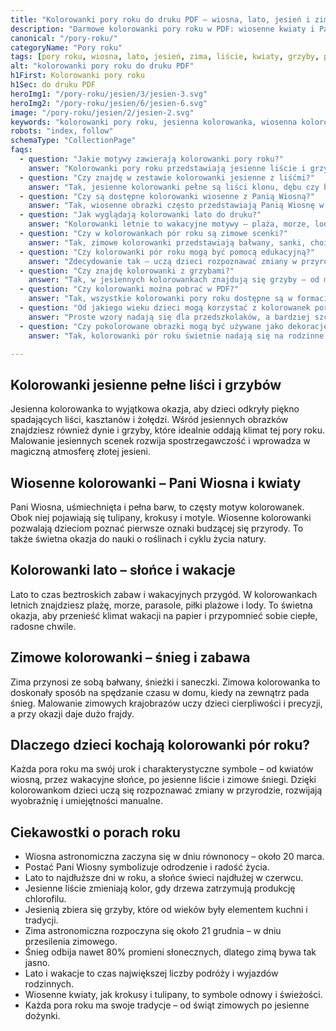 ```yaml
---
title: "Kolorowanki pory roku do druku PDF – wiosna, lato, jesień i zima"
description: "Darmowe kolorowanki pory roku w PDF: wiosenne kwiaty i Pani Wiosna, letnie wakacje, jesienne liście i grzyby oraz zimowe zabawy – idealne do nauki i zabawy."
canonical: "/pory-roku/"
categoryName: "Pory roku"
tags: [pory roku, wiosna, lato, jesień, zima, liście, kwiaty, grzyby, pani wiosna, wakacje]
alt: "kolorowanki pory roku do druku PDF"
h1First: Kolorowanki pory roku
h1Sec: do druku PDF
heroImg1: "/pory-roku/jesien/3/jesien-3.svg"
heroImg2: "/pory-roku/jesien/6/jesien-6.svg"
image: "/pory-roku/jesien/2/jesien-2.svg"
keywords: "kolorowanki pory roku, jesienna kolorowanka, wiosenna kolorowanka, lato wakacje, zimowa kolorowanka, liście, kwiaty, grzyby, pani wiosna"
robots: "index, follow"
schemaType: "CollectionPage"
faqs:
  - question: "Jakie motywy zawierają kolorowanki pory roku?"
    answer: "Kolorowanki pory roku przedstawiają jesienne liście i grzyby, wiosenne kwiaty i Panią Wiosnę, letnie wakacje nad morzem oraz zimowe krajobrazy ze śniegiem."
  - question: "Czy znajdę w zestawie kolorowanki jesienne z liśćmi?"
    answer: "Tak, jesienne kolorowanki pełne są liści klonu, dębu czy brzozy, a także kasztanów i żołędzi."
  - question: "Czy są dostępne kolorowanki wiosenne z Panią Wiosną?"
    answer: "Tak, wiosenne obrazki często przedstawiają Panią Wiosnę w otoczeniu kwiatów, motyli i budzącej się do życia przyrody."
  - question: "Jak wyglądają kolorowanki lato do druku?"
    answer: "Kolorowanki letnie to wakacyjne motywy – plaża, morze, lody, piłki plażowe i beztroskie zabawy."
  - question: "Czy w kolorowankach pór roku są zimowe scenki?"
    answer: "Tak, zimowe kolorowanki przedstawiają bałwany, sanki, choinki i śnieżne zabawy."
  - question: "Czy kolorowanki pór roku mogą być pomocą edukacyjną?"
    answer: "Zdecydowanie tak – uczą dzieci rozpoznawać zmiany w przyrodzie, cykl życia roślin oraz tradycje związane z każdą porą roku."
  - question: "Czy znajdę kolorowanki z grzybami?"
    answer: "Tak, w jesiennych kolorowankach znajdują się grzyby – od muchomorów po borowiki."
  - question: "Czy kolorowanki można pobrać w PDF?"
    answer: "Tak, wszystkie kolorowanki pory roku dostępne są w formacie PDF do łatwego pobrania i wydruku."
  - question: "Od jakiego wieku dzieci mogą korzystać z kolorowanek pory roku?"
    answer: "Proste wzory nadają się dla przedszkolaków, a bardziej szczegółowe dla starszych dzieci – każdy znajdzie coś dla siebie."
  - question: "Czy pokolorowane obrazki mogą być używane jako dekoracje?"
    answer: "Tak, kolorowanki pór roku świetnie nadają się na rodzinne dekoracje w domu, klasowe gazetki czy tematyczne projekty szkolne."

---
```

## Kolorowanki jesienne pełne liści i grzybów  
Jesienna kolorowanka to wyjątkowa okazja, aby dzieci odkryły piękno spadających liści, kasztanów i żołędzi. Wśród jesiennych obrazków znajdziesz również dynie i grzyby, które idealnie oddają klimat tej pory roku. Malowanie jesiennych scenek rozwija spostrzegawczość i wprowadza w magiczną atmosferę złotej jesieni.  

## Wiosenne kolorowanki – Pani Wiosna i kwiaty  
Pani Wiosna, uśmiechnięta i pełna barw, to częsty motyw kolorowanek. Obok niej pojawiają się tulipany, krokusy i motyle. Wiosenne kolorowanki pozwalają dzieciom poznać pierwsze oznaki budzącej się przyrody. To także świetna okazja do nauki o roślinach i cyklu życia natury.  

## Kolorowanki lato – słońce i wakacje  
Lato to czas beztroskich zabaw i wakacyjnych przygód. W kolorowankach letnich znajdziesz plażę, morze, parasole, piłki plażowe i lody. To świetna okazja, aby przenieść klimat wakacji na papier i przypomnieć sobie ciepłe, radosne chwile.  

## Zimowe kolorowanki – śnieg i zabawa  
Zima przynosi ze sobą bałwany, śnieżki i saneczki. Zimowa kolorowanka to doskonały sposób na spędzanie czasu w domu, kiedy na zewnątrz pada śnieg. Malowanie zimowych krajobrazów uczy dzieci cierpliwości i precyzji, a przy okazji daje dużo frajdy.  

## Dlaczego dzieci kochają kolorowanki pór roku?  
Każda pora roku ma swój urok i charakterystyczne symbole – od kwiatów wiosną, przez wakacyjne słońce, po jesienne liście i zimowe śniegi. Dzięki kolorowankom dzieci uczą się rozpoznawać zmiany w przyrodzie, rozwijają wyobraźnię i umiejętności manualne.  

## Ciekawostki o porach roku  
<ul class="grid grid-cols-1 mb-3 sm:grid-cols-2 md:grid-cols-3 lg:grid-cols-5 gap-x-6 gap-y-3 text-center text-base md:text-lg font-light max-w-6xl mx-auto">
<li class="bg-none text-black p-2 flex items-center justify-center font-medium rounded border-4 border-dotted border-green-500">Wiosna astronomiczna zaczyna się w dniu równonocy – około 20 marca.</li>
<li class="bg-none text-black p-2 flex items-center justify-center font-medium rounded border-4 border-dotted border-pink-400">Postać Pani Wiosny symbolizuje odrodzenie i radość życia.</li>
<li class="bg-none text-black p-2 flex items-center justify-center font-medium rounded border-4 border-dotted border-yellow-400">Lato to najdłuższe dni w roku, a słońce świeci najdłużej w czerwcu.</li>
<li class="bg-none text-black p-2 flex items-center justify-center font-medium rounded border-4 border-dotted border-orange-500">Jesienne liście zmieniają kolor, gdy drzewa zatrzymują produkcję chlorofilu.</li>
<li class="bg-none text-black p-2 flex items-center justify-center font-medium rounded border-4 border-dotted border-brown-500">Jesienią zbiera się grzyby, które od wieków były elementem kuchni i tradycji.</li>
<li class="bg-none text-black p-2 flex items-center justify-center font-medium rounded border-4 border-dotted border-blue-400">Zima astronomiczna rozpoczyna się około 21 grudnia – w dniu przesilenia zimowego.</li>
<li class="bg-none text-black p-2 flex items-center justify-center font-medium rounded border-4 border-dotted border-purple-500">Śnieg odbija nawet 80% promieni słonecznych, dlatego zimą bywa tak jasno.</li>
<li class="bg-none text-black p-2 flex items-center justify-center font-medium rounded border-4 border-dotted border-red-500">Lato i wakacje to czas największej liczby podróży i wyjazdów rodzinnych.</li>
<li class="bg-none text-black p-2 flex items-center justify-center font-medium rounded border-4 border-dotted border-teal-500">Wiosenne kwiaty, jak krokusy i tulipany, to symbole odnowy i świeżości.</li>
<li class="bg-none text-black p-2 flex items-center justify-center font-medium rounded border-4 border-dotted border-gray-500">Każda pora roku ma swoje tradycje – od świąt zimowych po jesienne dożynki.</li>
</ul>